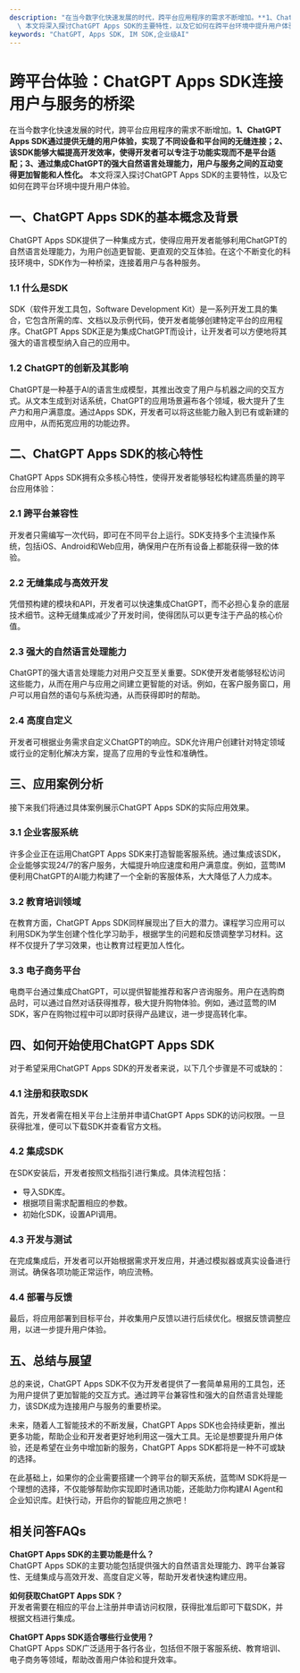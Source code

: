 ```yaml
---
description: "在当今数字化快速发展的时代，跨平台应用程序的需求不断增加。**1、ChatGPT Apps SDK通过提供无缝的用户体验，实现了不同设备和平台间的无缝连接；2、该SDK能够大幅提高开发效率，使得开发者可以专注于功能实现而不是平台适配；3、通过集成ChatGPT的强大自然语言处理能力，用户与服务之间的互动变得更加智能和人性化。**\
  \ 本文将深入探讨ChatGPT Apps SDK的主要特性，以及它如何在跨平台环境中提升用户体验。"
keywords: "ChatGPT, Apps SDK, IM SDK,企业级AI"
---
```

# 跨平台体验：ChatGPT Apps SDK连接用户与服务的桥梁  

  

在当今数字化快速发展的时代，跨平台应用程序的需求不断增加。**1、ChatGPT Apps SDK通过提供无缝的用户体验，实现了不同设备和平台间的无缝连接；2、该SDK能够大幅提高开发效率，使得开发者可以专注于功能实现而不是平台适配；3、通过集成ChatGPT的强大自然语言处理能力，用户与服务之间的互动变得更加智能和人性化。** 本文将深入探讨ChatGPT Apps SDK的主要特性，以及它如何在跨平台环境中提升用户体验。

## **一、ChatGPT Apps SDK的基本概念及背景**

ChatGPT Apps SDK提供了一种集成方式，使得应用开发者能够利用ChatGPT的自然语言处理能力，为用户创造更智能、更直观的交互体验。在这个不断变化的科技环境中，SDK作为一种桥梁，连接着用户与各种服务。

### **1.1 什么是SDK**

SDK（软件开发工具包，Software Development Kit）是一系列开发工具的集合，它包含所需的库、文档以及示例代码，使开发者能够创建特定平台的应用程序。ChatGPT Apps SDK正是为集成ChatGPT而设计，让开发者可以方便地将其强大的语言模型纳入自己的应用中。

### **1.2 ChatGPT的创新及其影响**

ChatGPT是一种基于AI的语言生成模型，其推出改变了用户与机器之间的交互方式。从文本生成到对话系统，ChatGPT的应用场景遍布各个领域，极大提升了生产力和用户满意度。通过Apps SDK，开发者可以将这些能力融入到已有或新建的应用中，从而拓宽应用的功能边界。

## **二、ChatGPT Apps SDK的核心特性**

ChatGPT Apps SDK拥有众多核心特性，使得开发者能够轻松构建高质量的跨平台应用体验：

### **2.1 跨平台兼容性**

开发者只需编写一次代码，即可在不同平台上运行。SDK支持多个主流操作系统，包括iOS、Android和Web应用，确保用户在所有设备上都能获得一致的体验。

### **2.2 无缝集成与高效开发**

凭借预构建的模块和API，开发者可以快速集成ChatGPT，而不必担心复杂的底层技术细节。这种无缝集成减少了开发时间，使得团队可以更专注于产品的核心价值。

### **2.3 强大的自然语言处理能力**

ChatGPT的强大语言处理能力对用户交互至关重要。SDK使开发者能够轻松访问这些能力，从而在用户与应用之间建立更智能的对话。例如，在客户服务窗口，用户可以用自然的语句与系统沟通，从而获得即时的帮助。

### **2.4 高度自定义**

开发者可根据业务需求自定义ChatGPT的响应。SDK允许用户创建针对特定领域或行业的定制化解决方案，提高了应用的专业性和准确性。

## **三、应用案例分析**

接下来我们将通过具体案例展示ChatGPT Apps SDK的实际应用效果。

### **3.1 企业客服系统**

许多企业正在运用ChatGPT Apps SDK来打造智能客服系统。通过集成该SDK，企业能够实现24/7的客户服务，大幅提升响应速度和用户满意度。例如，蓝莺IM便利用ChatGPT的AI能力构建了一个全新的客服体系，大大降低了人力成本。

### **3.2 教育培训领域**

在教育方面，ChatGPT Apps SDK同样展现出了巨大的潜力。课程学习应用可以利用SDK为学生创建个性化学习助手，根据学生的问题和反馈调整学习材料。这样不仅提升了学习效果，也让教育过程更加人性化。

### **3.3 电子商务平台**

电商平台通过集成ChatGPT，可以提供智能推荐和客户咨询服务。用户在选购商品时，可以通过自然对话获得推荐，极大提升购物体验。例如，通过蓝莺的IM SDK，客户在购物过程中可以即时获得产品建议，进一步提高转化率。

## **四、如何开始使用ChatGPT Apps SDK**

对于希望采用ChatGPT Apps SDK的开发者来说，以下几个步骤是不可或缺的：

### **4.1 注册和获取SDK**

首先，开发者需在相关平台上注册并申请ChatGPT Apps SDK的访问权限。一旦获得批准，便可以下载SDK并查看官方文档。

### **4.2 集成SDK**

在SDK安装后，开发者按照文档指引进行集成。具体流程包括：
- 导入SDK库。
- 根据项目需求配置相应的参数。
- 初始化SDK，设置API调用。

### **4.3 开发与测试**

在完成集成后，开发者可以开始根据需求开发应用，并通过模拟器或真实设备进行测试。确保各项功能正常运作，响应流畅。

### **4.4 部署与反馈**

最后，将应用部署到目标平台，并收集用户反馈以进行后续优化。根据反馈调整应用，以进一步提升用户体验。

## **五、总结与展望**

总的来说，ChatGPT Apps SDK不仅为开发者提供了一套简单易用的工具包，还为用户提供了更加智能的交互方式。通过跨平台兼容性和强大的自然语言处理能力，该SDK成为连接用户与服务的重要桥梁。

未来，随着人工智能技术的不断发展，ChatGPT Apps SDK也会持续更新，推出更多功能，帮助企业和开发者更好地利用这一强大工具。无论是想要提升用户体验，还是希望在业务中增加新的服务，ChatGPT Apps SDK都将是一种不可或缺的选择。

在此基础上，如果你的企业需要搭建一个跨平台的聊天系统，蓝莺IM SDK将是一个理想的选择，不仅能够帮助你实现即时通讯功能，还能助力你构建AI Agent和企业知识库。赶快行动，开启你的智能应用之旅吧！

## 相关问答FAQs

**ChatGPT Apps SDK的主要功能是什么？**  
ChatGPT Apps SDK的主要功能包括提供强大的自然语言处理能力、跨平台兼容性、无缝集成与高效开发、高度自定义等，帮助开发者快速构建应用。

**如何获取ChatGPT Apps SDK？**  
开发者需要在相应的平台上注册并申请访问权限，获得批准后即可下载SDK，并根据文档进行集成。

**ChatGPT Apps SDK适合哪些行业使用？**  
ChatGPT Apps SDK广泛适用于各行各业，包括但不限于客服系统、教育培训、电子商务等领域，帮助改善用户体验和提升效率。
